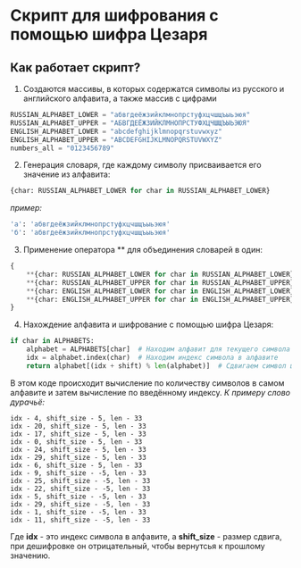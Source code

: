 # Скрипт для шифрования с помощью шифра Цезаря

## Как работает скрипт?

1. Создаются массивы, в которых содержатся символы из русского и английского алфавита, а также массив с цифрами

```python
RUSSIAN_ALPHABET_LOWER = "абвгдеёжзийклмнопрстуфхцчшщъыьэюя"
RUSSIAN_ALPHABET_UPPER = "АБВГДЕЁЖЗИЙКЛМНОПРСТУФХЦЧШЩЪЫЬЭЮЯ"
ENGLISH_ALPHABET_LOWER = "abcdefghijklmnopqrstuvwxyz"
ENGLISH_ALPHABET_UPPER = "ABCDEFGHIJKLMNOPQRSTUVWXYZ"
numbers_all = "0123456789"
```
2. Генерация словаря, где каждому символу присваивается его значение из алфавита:
```python 
{char: RUSSIAN_ALPHABET_LOWER for char in RUSSIAN_ALPHABET_LOWER}
```
*пример:*
```bash
'а': 'абвгдеёжзийклмнопрстуфхцчшщъыьэюя'
'б': 'абвгдеёжзийклмнопрстуфхцчшщъыьэюя'
```
3. Применение оператора ** для объединения словарей в один:
```python
{
    **{char: RUSSIAN_ALPHABET_LOWER for char in RUSSIAN_ALPHABET_LOWER},
    **{char: RUSSIAN_ALPHABET_UPPER for char in RUSSIAN_ALPHABET_UPPER},
    **{char: ENGLISH_ALPHABET_LOWER for char in ENGLISH_ALPHABET_LOWER},
    **{char: ENGLISH_ALPHABET_UPPER for char in ENGLISH_ALPHABET_UPPER},
}
```
4. Нахождение алфавита и шифрование с помощью шифра Цезаря:
```python
if char in ALPHABETS:
    alphabet = ALPHABETS[char]  # Находим алфавит для текущего символа
    idx = alphabet.index(char)  # Находим индекс символа в алфавите
    return alphabet[(idx + shift) % len(alphabet)]  # Сдвигаем символ циклично
```
В этом коде происходит вычисление по количеству символов в самом алфавите и затем вычисление по введённому индексу.
*К примеру слово дурачьё:*
```commandline
idx - 4, shift_size - 5, len - 33
idx - 20, shift_size - 5, len - 33
idx - 17, shift_size - 5, len - 33
idx - 0, shift_size - 5, len - 33
idx - 24, shift_size - 5, len - 33
idx - 29, shift_size - 5, len - 33
idx - 6, shift_size - 5, len - 33
idx - 9, shift_size - -5, len - 33
idx - 25, shift_size - -5, len - 33
idx - 22, shift_size - -5, len - 33
idx - 5, shift_size - -5, len - 33
idx - 29, shift_size - -5, len - 33
idx - 1, shift_size - -5, len - 33
idx - 11, shift_size - -5, len - 33
```
Где **idx** - это индекс символа в алфавите, а **shift_size** - размер сдвига, при дешифровке он отрицательный, чтобы вернутсья к прошлому значению.

